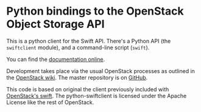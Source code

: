 Python bindings to the OpenStack Object Storage API
===================================================

This is a python client for the Swift API. There's a Python API (the
`swiftclient` module), and a command-line script (`swift`).

You can find the [documentation online](http://docs.openstack.org/developer/python-swiftclient).

Development takes place via the usual OpenStack processes as outlined
in the [OpenStack wiki](http://docs.openstack.org/infra/manual/developers.html).
The master repository is on [GitHub](https://github.com/openstack/python-swiftclient).

This code is based on original the client previously included with
[OpenStack's swift](https://github.com/openstack/swift). The python-swiftclient is licensed under the
Apache License like the rest of OpenStack.
